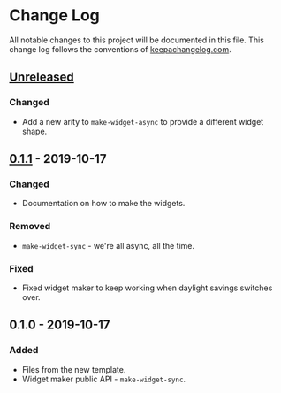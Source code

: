 # Change Log
All notable changes to this project will be documented in this file. This change log follows the conventions of [keepachangelog.com](http://keepachangelog.com/).

## [Unreleased]
### Changed
- Add a new arity to `make-widget-async` to provide a different widget shape.

## [0.1.1] - 2019-10-17
### Changed
- Documentation on how to make the widgets.

### Removed
- `make-widget-sync` - we're all async, all the time.

### Fixed
- Fixed widget maker to keep working when daylight savings switches over.

## 0.1.0 - 2019-10-17
### Added
- Files from the new template.
- Widget maker public API - `make-widget-sync`.

[Unreleased]: https://github.com/your-name/modes/compare/0.1.1...HEAD
[0.1.1]: https://github.com/your-name/modes/compare/0.1.0...0.1.1
